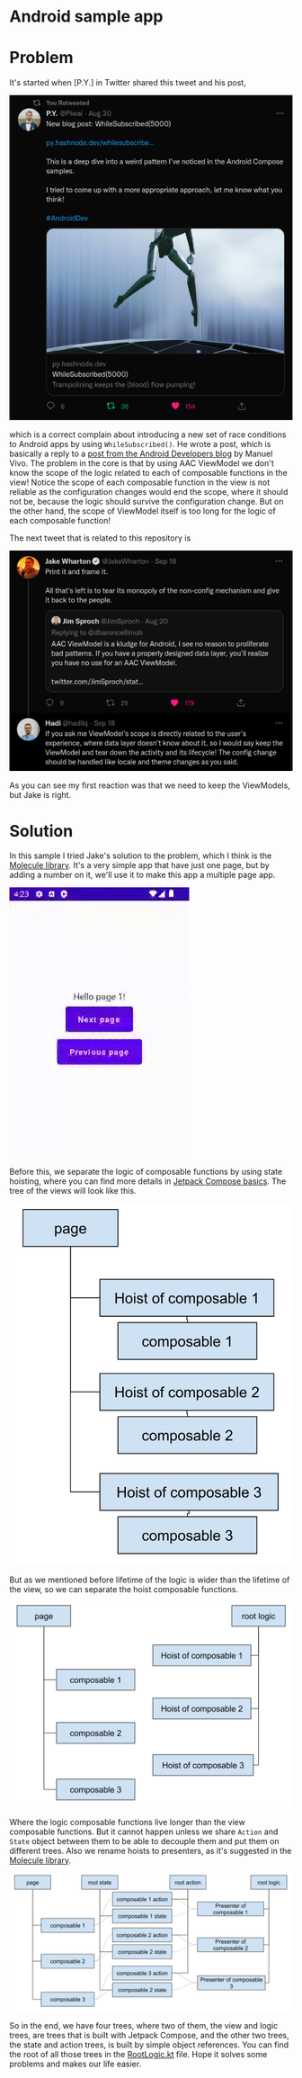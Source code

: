 # Android sample app

# Problem
It's started when [P.Y.] in Twitter shared this tweet and his post,

![py](doc/p-y.png)

which is a correct complain about introducing a new set of race conditions to Android apps
by using `WhileSubscribed()`. He wrote a post, which is basically a reply to a [post from the Android Developers blog](https://medium.com/androiddevelopers/things-to-know-about-flows-sharein-and-statein-operators-20e6ccb2bc74)
by Manuel Vivo. The problem in the core is that by using AAC ViewModel we don't know the scope
of the logic related to each of composable functions in the view! Notice the scope of each
composable function in the view is not reliable as the configuration changes would end the scope,
where it should not be, because the logic should survive the configuration change. But on the other
hand, the scope of ViewModel itself is too long for the logic of each composable function!

The next tweet that is related to this repository is

![Jake](doc/jake-wharton-hadi.png)

As you can see my first reaction was that we need to keep the ViewModels, but Jake is right.

# Solution
In this sample I tried Jake's solution to the problem, which I think is the [Molecule library](https://github.com/cashapp/molecule).
It's a very simple app that have just one page, but by adding a number on it, we'll use it to make
this app a multiple page app.

![Record](doc/record.gif)

Before this, we separate the logic of composable functions by using state hoisting, where
you can find more details in [Jetpack Compose basics](https://developer.android.com/codelabs/jetpack-compose-basics).
The tree of the views will look like this.

![View Tree](doc/view-tree.svg)

But as we mentioned before lifetime of the logic is wider than the lifetime of the view, so we can
separate the hoist composable functions. 

![View Logic Tree](doc/view-logic-tree.svg)

Where the logic composable functions live longer than the view composable functions. But it cannot
happen unless we share `Action` and `State` object between them to be able to decouple them and put
them on different trees. Also we rename hoists to presenters, as it's suggested in the
[Molecule library](https://github.com/cashapp/molecule).

![View State Logic Tree](doc/view-state-logic-tree.svg)

So in the end, we have four trees, where two of them, the view and logic trees, are trees that
is built with Jetpack Compose, and the other two trees, the state and action trees, is built
by simple object references. You can find the root of all those trees in the [RootLogic.kt](https://github.com/hadilq/molecule-sample-app/blob/main/app/src/main/java/com/example/compose_playground/RootLogic.kt)
file. Hope it solves some problems and makes our life easier.
